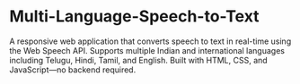 # Multi-Language-Speech-to-Text
A responsive web application that converts speech to text in real-time using the Web Speech API. Supports multiple Indian and international languages including Telugu, Hindi, Tamil, and English. Built with HTML, CSS, and JavaScript—no backend required.
